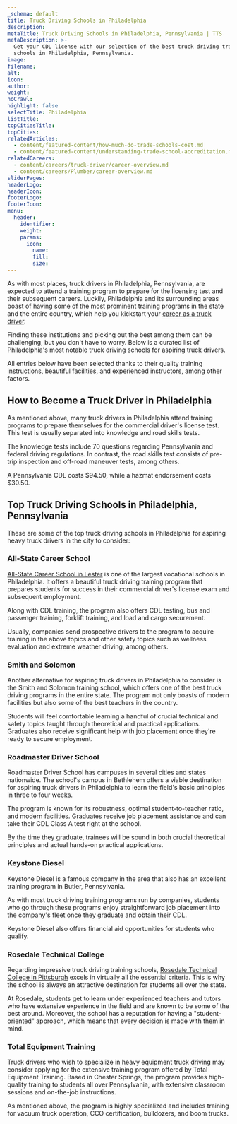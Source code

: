 ```yaml
---
_schema: default
title: Truck Driving Schools in Philadelphia
description:
metaTitle: Truck Driving Schools in Philadelphia, Pennsylvania | TTS
metaDescription: >-
  Get your CDL license with our selection of the best truck driving training
  schools in Philadelphia, Pennsylvania.
image:
filename:
alt:
icon:
author:
weight:
noCrawl:
highlight: false
selectTitle: Philadelphia
listTitle:
topCitiesTitle:
topCities:
relatedArticles:
  - content/featured-content/how-much-do-trade-schools-cost.md
  - content/featured-content/understanding-trade-school-accreditation.md
relatedCareers:
  - content/careers/truck-driver/career-overview.md
  - content/careers/Plumber/career-overview.md
sliderPages:
headerLogo:
headerIcon:
footerLogo:
footerIcon:
menu:
  header:
    identifier:
    weight:
    params:
      icon:
        name:
        fill:
        size:
---
```

As with most places, truck drivers in Philadelphia, Pennsylvania, are expected to attend a training program to prepare for the licensing test and their subsequent careers. Luckily, Philadelphia and its surrounding areas boast of having some of the most prominent training programs in the state and the entire country, which help you kickstart your [career as a truck driver](https://toptradeschools.com/careers/truck-driver/career-overview/).

Finding these institutions and picking out the best among them can be challenging, but you don't have to worry. Below is a curated list of Philadelphia's most notable truck driving schools for aspiring truck drivers.

All entries below have been selected thanks to their quality training instructions, beautiful facilities, and experienced instructors, among other factors.

## **How to Become a Truck Driver in Philadelphia**

As mentioned above, many truck drivers in Philadelphia attend training programs to prepare themselves for the commercial driver's license test. This test is usually separated into knowledge and road skills tests.

The knowledge tests include 70 questions regarding Pennsylvania and federal driving regulations. In contrast, the road skills test consists of pre-trip inspection and off-road maneuver tests, among others.

A Pennsylvania CDL costs $94.50, while a hazmat endorsement costs $30.50.

## **Top Truck Driving Schools in Philadelphia, Pennsylvania**

These are some of the top truck driving schools in Philadelphia for aspiring heavy truck drivers in the city to consider:

### **All-State Career School**

[All-State Career School in Lester](http://allstatecareer.edu) is one of the largest vocational schools in Philadelphia. It offers a beautiful truck driving training program that prepares students for success in their commercial driver's license exam and subsequent employment.

Along with CDL training, the program also offers CDL testing, bus and passenger training, forklift training, and load and cargo securement.

Usually, companies send prospective drivers to the program to acquire training in the above topics and other safety topics such as wellness evaluation and extreme weather driving, among others.

### Smith and Solomon

Another alternative for aspiring truck drivers in Philadelphia to consider is the Smith and Solomon training school, which offers one of the best truck driving programs in the entire state. The program not only boasts of modern facilities but also some of the best teachers in the country.

Students will feel comfortable learning a handful of crucial technical and safety topics taught through theoretical and practical applications. Graduates also receive significant help with job placement once they're ready to secure employment.

### Roadmaster Driver School

Roadmaster Driver School has campuses in several cities and states nationwide. The school's campus in Bethlehem offers a viable destination for aspiring truck drivers in Philadelphia to learn the field's basic principles in three to four weeks.

The program is known for its robustness, optimal student-to-teacher ratio, and modern facilities. Graduates receive job placement assistance and can take their CDL Class A test right at the school.

By the time they graduate, trainees will be sound in both crucial theoretical principles and actual hands-on practical applications.

### Keystone Diesel

Keystone Diesel is a famous company in the area that also has an excellent training program in Butler, Pennsylvania.

As with most truck driving training programs run by companies, students who go through these programs enjoy straightforward job placement into the company's fleet once they graduate and obtain their CDL.

Keystone Diesel also offers financial aid opportunities for students who qualify.

### Rosedale Technical College

Regarding impressive truck driving training schools, [Rosedale Technical College in Pittsburgh](https://rosedaletech.edu/) excels in virtually all the essential criteria. This is why the school is always an attractive destination for students all over the state.

At Rosedale, students get to learn under experienced teachers and tutors who have extensive experience in the field and are known to be some of the best around. Moreover, the school has a reputation for having a "student-oriented" approach, which means that every decision is made with them in mind.

### Total Equipment Training

Truck drivers who wish to specialize in heavy equipment truck driving may consider applying for the extensive training program offered by Total Equipment Training. Based in Chester Springs, the program provides high-quality training to students all over Pennsylvania, with extensive classroom sessions and on-the-job instructions.

As mentioned above, the program is highly specialized and includes training for vacuum truck operation, CCO certification, bulldozers, and boom trucks.